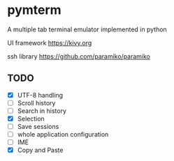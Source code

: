 # pymterm
A multiple tab terminal emulator implemented in python

UI framework https://kivy.org

ssh library https://github.com/paramiko/paramiko

## TODO
- [X] UTF-8 handling
- [ ] Scroll history
- [ ] Search in history
- [X] Selection
- [ ] Save sessions
- [ ] whole application configuration
- [ ] IME
- [X] Copy and Paste
